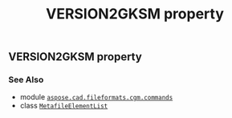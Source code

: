 ﻿---
title: VERSION2GKSM property
second_title: Aspose.CAD for Python via .NET API References
description: 
type: docs
weight: 100
url: /python-net/aspose.cad.fileformats.cgm.commands/metafileelementlist/version2gksm/
is_root: false
---

## VERSION2GKSM property


### See Also
* module [`aspose.cad.fileformats.cgm.commands`](../../)
* class [`MetafileElementList`](/cad/python-net/aspose.cad.fileformats.cgm.commands/metafileelementlist)
